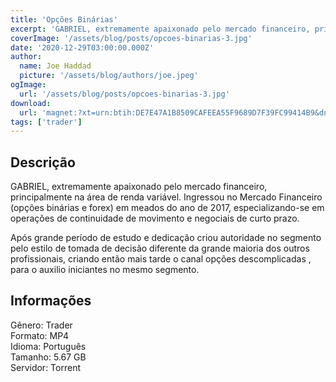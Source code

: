 ```yaml
---
title: 'Opções Binárias'
excerpt: 'GABRIEL, extremamente apaixonado pelo mercado financeiro, principalmente na área de renda variável. Ingressou no Mercado Financeiro (opções binárias e forex) em meados do ano de 2017, especializando-se em operações de continuidade de movimento e negociais de curto prazo.  Após grande'
coverImage: '/assets/blog/posts/opcoes-binarias-3.jpg'
date: '2020-12-29T03:00:00.000Z'
author:
  name: Joe Haddad
  picture: '/assets/blog/authors/joe.jpeg'
ogImage:
  url: '/assets/blog/posts/opcoes-binarias-3.jpg'
download:
  url: 'magnet:?xt=urn:btih:DE7E47A1B8509CAFEEA55F9689D7F39FC99414B9&dn=Gabriel%20Decster%20Op%c3%a7%c3%b5es%20Bin%c3%a1rias&tr=udp%3a%2f%2ftracker.openbittorrent.com%3a1337%2fannounce&tr=udp%3a%2f%2ftracker.opentrackr.org%3a1337%2fannounce'
tags: ['trader']
---
```

<h2>Descrição</h2>
<p></p><p>GABRIEL, extremamente apaixonado pelo mercado financeiro, principalmente na área de renda variável. Ingressou no Mercado Financeiro (opções binárias e forex) em meados do ano de 2017, especializando-se em operações de continuidade de movimento e negociais de curto prazo.</p><p>Após grande período de estudo e dedicação criou autoridade no segmento pelo estilo de tomada de decisão diferente da grande maioria dos outros profissionais, criando então mais tarde o canal opções descomplicadas , para o auxilio iniciantes no mesmo segmento.</p><h2>Informações</h2><p>Gênero: Trader<br/>Formato: MP4<br/>Idioma: Português<br/>Tamanho: 5.67 GB<br/>Servidor: Torrent</p>